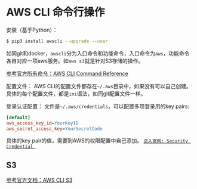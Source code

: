 # AWS CLI 命令行操作

安装（基于Python）：
```sh
$ pip3 install awscli --upgrade --user
```

如同git和docker，`awscli`分为入口命令和功能命令，入口命令为`aws`，功能命令各自对应一项aws服务。如`aws s3`就是针对S3存储的操作。

[参考官方所有命令：AWS CLI Command Reference](https://docs.aws.amazon.com/cli/latest/index.html)

配置文件：
AWS CLI的配置文件都存在`~/.aws`目录中，如果没有可以自己创建。具体的每个配置文件，都是`ini`语法，如同git配置文件一样。

登录认证配置：
文件是`~/.aws/credentials`，可以配置多项登录用的key pairs:
```ini
[default]
aws_access_key_id=YourKeyID
aws_secret_access_key=YourSecretCode
```
具体的key pair的值，需要到AWS的权限配置中自己添加。
[`进入官网: Security Credential `](https://console.aws.amazon.com/iam/home?#/security_credential)

## S3

[参考官方文档：AWS CLI S3](https://docs.aws.amazon.com/cli/latest/reference/s3/index.html)

